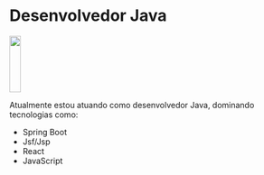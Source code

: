 <h1>Desenvolvedor Java </h1> 

<div align="left">
<img width="20%" height="100px" src="[https://raw.githubusercontent.com/jmnote/z-icons/master/svg/java.svg]"/>

</div>

Atualmente estou atuando como desenvolvedor Java, dominando tecnologias como:
- Spring Boot
- Jsf/Jsp
- React
- JavaScript
<!--
**GiovaniCampos/GiovaniCampos** is a ✨ _special_ ✨ repository because its `README.md` (this file) appears on your GitHub profile.

Here are some ideas to get you started:

- 🔭 I’m currently working on ...
- 🌱 I’m currently learning ...
- 👯 I’m looking to collaborate on ...
- 🤔 I’m looking for help with ...
- 💬 Ask me about ...
- 📫 How to reach me: ...
- 😄 Pronouns: ...
- ⚡ Fun fact: ...
-->
